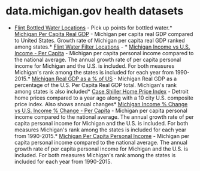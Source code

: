 # data.michigan.gov health datasets
* [Flint Bottled Water Locations](https://data.michigan.gov/d/abnc-xaus) - Pick up points for bottled water.* [Michigan Per Capita Real GDP](https://data.michigan.gov/d/3vb5-jb2s) - Michigan per capita real GDP compared to United States.  Growth rate of Michigan per capita real GDP ranked among states.* [Flint Water Filter Locations](https://data.michigan.gov/d/eqdz-989w) - * [Michigan Income vs U.S. Income - Per Capita](https://data.michigan.gov/d/vzhi-86h9) - Michigan per capita personal income compared to the national average.  The annual growth rate of per capita personal income for Michigan and the U.S. is included. For both measures Michigan's rank among the states is included for each year from 1990-2015.* [Michigan Real GDP as a % of US](https://data.michigan.gov/d/9t8i-vwv3) - Michigan Real GDP as a percentage of the U.S. Per Capita Real GDP total.  Michigan's rank among states is also included* [Case Shiller Home Price Index](https://data.michigan.gov/d/nfju-asiv) - Detroit home prices compared to a year ago along with a 10 city U.S. composite price index.  Also shows annual changes* [Michigan Income % Change vs U.S. Income % Change - Per Capita](https://data.michigan.gov/d/mi4c-y656) - Michigan per capita personal income compared to the national average.  The annual growth rate of per capita personal income for Michigan and the U.S. is included. For both measures Michigan's rank among the states is included for each year from 1990-2015.* [Michigan Per Capita Personal Income](https://data.michigan.gov/d/7frj-2rv6) - Michigan per capita personal income compared to the national average.  The annual growth rate of per capita personal income for Michigan and the U.S. is included. For both measures Michigan's rank among the states is included for each year from 1990-2015.